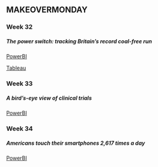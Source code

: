## MAKEOVERMONDAY

### Week 32

##### The power switch: tracking Britain’s record coal-free run

[PowerBI](https://raw.githubusercontent.com/fbraslavsky/infovis/master/makeovermonday/w32%20powerbi.PNG)

[Tableau](https://raw.githubusercontent.com/fbraslavsky/infovis/master/makeovermonday/w32%20tableau.jpg)

### Week 33

##### A bird’s-eye view of clinical trials

[PowerBI](https://raw.githubusercontent.com/fbraslavsky/infovis/master/makeovermonday/w33.PNG)

### Week 34

##### Americans touch their smartphones 2,617 times a day

[PowerBI](https://raw.githubusercontent.com/fbraslavsky/infovis/master/makeovermonday/w34.PNG)


